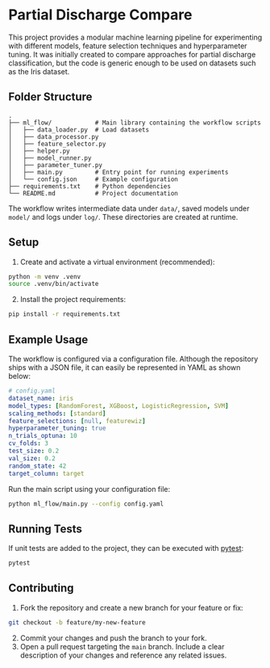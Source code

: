 # Partial Discharge Compare

This project provides a modular machine learning pipeline for experimenting with different models, feature selection techniques and hyperparameter tuning. It was initially created to compare approaches for partial discharge classification, but the code is generic enough to be used on datasets such as the Iris dataset.

## Folder Structure

```
.
├── ml_flow/            # Main library containing the workflow scripts
│   ├── data_loader.py  # Load datasets
│   ├── data_processor.py
│   ├── feature_selector.py
│   ├── helper.py
│   ├── model_runner.py
│   ├── parameter_tuner.py
│   ├── main.py         # Entry point for running experiments
│   └── config.json     # Example configuration
├── requirements.txt    # Python dependencies
└── README.md           # Project documentation
```

The workflow writes intermediate data under `data/`, saved models under `model/` and logs under `log/`. These directories are created at runtime.

## Setup

1. Create and activate a virtual environment (recommended):

```bash
python -m venv .venv
source .venv/bin/activate
```

2. Install the project requirements:

```bash
pip install -r requirements.txt
```

## Example Usage

The workflow is configured via a configuration file. Although the repository ships with a JSON file, it can easily be represented in YAML as shown below:

```yaml
# config.yaml
dataset_name: iris
model_types: [RandomForest, XGBoost, LogisticRegression, SVM]
scaling_methods: [standard]
feature_selections: [null, featurewiz]
hyperparameter_tuning: true
n_trials_optuna: 10
cv_folds: 3
test_size: 0.2
val_size: 0.2
random_state: 42
target_column: target
```

Run the main script using your configuration file:

```bash
python ml_flow/main.py --config config.yaml
```

## Running Tests

If unit tests are added to the project, they can be executed with [pytest](https://docs.pytest.org/):

```bash
pytest
```

## Contributing

1. Fork the repository and create a new branch for your feature or fix:

```bash
git checkout -b feature/my-new-feature
```

2. Commit your changes and push the branch to your fork.
3. Open a pull request targeting the `main` branch. Include a clear description of your changes and reference any related issues.

